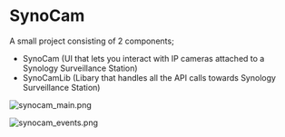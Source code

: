 # SynoCam #

A small project consisting of 2 components;

* SynoCam (UI that lets you interact with IP cameras attached to a Synology Surveillance Station)
* SynoCamLib (Libary that handles all the API calls towards Synology Surveillance Station)

![synocam_main.png](https://bitbucket.org/repo/rnqjez/images/1539860229-synocam_main.png)

![synocam_events.png](https://bitbucket.org/repo/rnqjez/images/3023161486-synocam_events.png)
